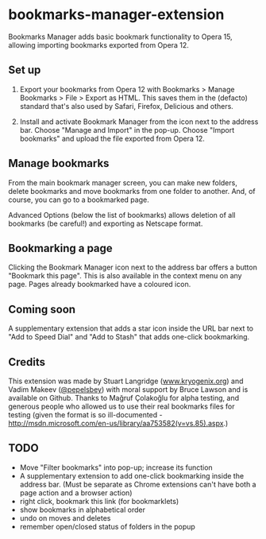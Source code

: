 bookmarks-manager-extension
===========================


Bookmarks Manager adds basic bookmark functionality to Opera 15, allowing importing bookmarks exported from Opera 12.

## Set up 

1) Export your bookmarks from Opera 12 with Bookmarks > Manage Bookmarks > File > Export as HTML. This saves them in the (defacto) standard that's also used by Safari, Firefox, Delicious and others.

2) Install and activate Bookmark Manager from the icon next to the address bar. Choose "Manage and Import" in the pop-up. Choose "Import bookmarks" and upload the file exported from Opera 12. 

## Manage bookmarks ##

From the main bookmark manager screen, you can make new folders, delete bookmarks and move bookmarks from one folder to another. And, of course, you can go to a bookmarked page.

Advanced Options (below the list of bookmarks) allows deletion of all bookmarks (be careful!) and exporting as Netscape format.

## Bookmarking a page ##

Clicking the Bookmark Manager icon next to the address bar offers a button "Bookmark this page". This is also available in the context menu on any page. Pages already bookmarked have a coloured icon.

## Coming soon ##

A supplementary extension that adds a star icon inside the URL bar next to "Add to Speed Dial" and "Add to Stash" that adds one-click bookmarking.

## Credits ##

This extension was made by Stuart Langridge (www.kryogenix.org) and Vadim Makeev ([@pepelsbey](http://twitter.com/pepelsbey)) with moral support by Bruce Lawson and is available on Github. Thanks to Mağruf Çolakoğlu for alpha testing, and generous people who allowed us to use their real bookmarks files for testing (given the format is so ill-documented - http://msdn.microsoft.com/en-us/library/aa753582(v=vs.85).aspx.)


## TODO ##

- Move "Filter bookmarks" into pop-up; increase its function
- A supplementary extension to add one-click bookmarking inside the address bar. (Must be separate as Chrome extensions can't have both a page action and a browser action)
- right click, bookmark this link (for bookmarklets)
- show bookmarks in alphabetical order
- undo on moves and deletes
- remember open/closed status of folders in the popup

